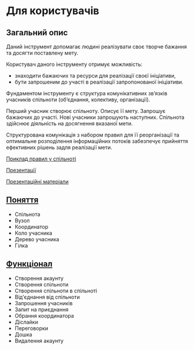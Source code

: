 # Для користувачів

## Загальний опис

Даний інструмент допомагає людині реалізувати своє творче бажання та досягти поставлену мету.

Користувач даного інструменту отримує можливість:

- знаходити бажаючих та ресурси для реалізації своєї ініціативи,
- бути запрошеним до участі в реалізації запропонованої ініціативи.

Фундаментом інструменту є структура комунікативних зв’язків учасників спільноти (об’єднання, колективу, організації).

Перший учасник створює спільноту. Описує її мету. Запрошує бажаючих до участі. Нові учасники запрошують наступних. Спільнота здійснює діяльність на досягнення вказаної мети.

Структурована комунікація з набором правил для її реорганізації та оптимальне розподілення інформаційних потоків забезпечує прийняття ефективних рішень задля реалізації мети.

[Приклад правил у спільноті](rules.md)

[Презентації](https://drive.google.com/file/d/1X1UfurNd4xwgco1Lvvm0PgWwHt2zOtOg/view?usp=sharing)

[Презентаційні матеріали](https://github.com/mykhailo-vaskivnyuk/u-n-w-back/tree/feat/presentation/docs/presentation)

## [Поняття](concepts.md)

- Спільнота
- Вузол
- Координатор
- Коло учасника
- Дерево учасника
- Гілка

## [Функціонал](features.md)

- Створення акаунту
- Створення спільноти
- Створення спільноти в спільноті
- Від'єднання від спільноти
- Запрошення учасників
- Запит на приєднання
- Обрання координатора
- Діслайки
- Переговорки
- Дошка
- Видалення акаунту
